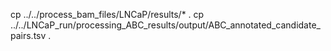 
cp ../../process_bam_files/LNCaP/results/* .
cp ../../LNCaP_run/processing_ABC_results/output/ABC_annotated_candidate_pairs.tsv .
